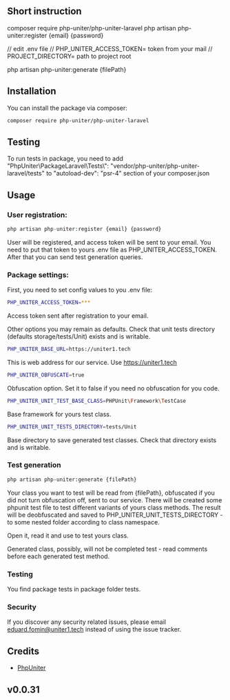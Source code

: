 ## Short instruction
composer require php-uniter/php-uniter-laravel
php artisan php-uniter:register {email} {password}

// edit .env file
// PHP_UNITER_ACCESS_TOKEN= token from your mail
// PROJECT_DIRECTORY= path to project root

php artisan php-uniter:generate {filePath}

## Installation

You can install the package via composer:

```bash
composer require php-uniter/php-uniter-laravel
```
## Testing
To run tests in package, you need to add
"PhpUniter\\PackageLaravel\\Tests\\": "vendor/php-uniter/php-uniter-laravel/tests"
to  "autoload-dev": "psr-4" section of your composer.json

## Usage

### User registration:
```php
php artisan php-uniter:register {email} {password}
```
User will be registered, and access token will be sent to your email. You need to put that token to yours .env file as PHP_UNITER_ACCESS_TOKEN. After that you can send test generation queries.

### Package settings:

First, you need to set config values to you .env file:

```bash
PHP_UNITER_ACCESS_TOKEN=***
```
Access token sent after registration to your email.

Other options you may remain as defaults. Check that unit tests directory (defaults storage/tests/Unit) exists and is writable.

```bash
PHP_UNITER_BASE_URL=https://uniter1.tech
```
This is web address for our service. Use https://uniter1.tech

```bash
PHP_UNITER_OBFUSCATE=true
```
Obfuscation option. Set it to false if you need no obfuscation for you code.
```bash
PHP_UNITER_UNIT_TEST_BASE_CLASS=PHPUnit\Framework\TestCase
```
Base framework for yours test class. 
```bash
PHP_UNITER_UNIT_TESTS_DIRECTORY=tests/Unit
```
Base directory to save generated test classes. Check that directory exists and is writable.

### Test generation
```bash
php artisan php-uniter:generate {filePath}
```
Your class you want to test will be read from {filePath}, obfuscated if you did not turn obfuscation off, sent to our service. There will be created some phpunit test file to test different variants of yours class methods. The result will be deobfuscated and saved to PHP_UNITER_UNIT_TESTS_DIRECTORY - to some nested folder according to class namespace.

Open it, read it and use to test yours class.

Generated class, possibly, will not be completed test - read comments before each generated test method.

### Testing

You find package tests in package folder tests.

### Security

If you discover any security related issues, please email eduard.fomin@uniter1.tech instead of using the issue tracker.

## Credits

-   [PhpUniter](https://github.com/php-uniter)

## v0.0.31
